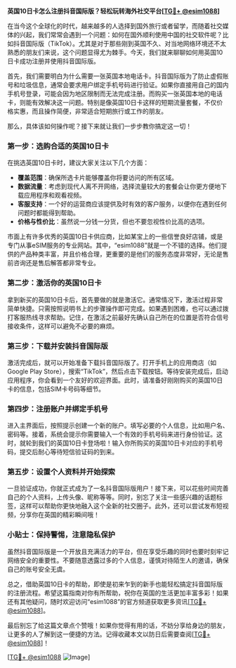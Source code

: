 **英国10日卡怎么注册抖音国际版？轻松玩转海外社交平台[[TG💪+ @esim1088](https://t.me/s/esim1088)]**

在当今这个全球化的时代，越来越多的人选择到国外旅行或者留学，而随着社交媒体的兴起，我们常常会遇到一个问题：如何在国外顺利使用中国的社交软件呢？比如抖音国际版（TikTok）。尤其是对于那些刚到英国不久、对当地网络环境还不太熟悉的朋友们来说，这个问题显得尤为棘手。今天，我们就来聊聊如何用英国10日卡成功注册并使用抖音国际版。

首先，我们需要明白为什么需要一张英国本地电话卡。抖音国际版为了防止虚假账号和垃圾信息，通常会要求用户绑定手机号码进行验证。如果你直接用自己的国内手机号登录，可能会因为地区限制而无法完成注册。而购买一张英国本地的电话卡，则能有效解决这一问题。特别是像英国10日卡这样的短期流量套餐，不仅价格实惠，而且操作简便，非常适合短期旅行或工作的朋友。

那么，具体该如何操作呢？接下来就让我们一步步教你搞定这一切！

### 第一步：选购合适的英国10日卡

在挑选英国10日卡时，建议大家关注以下几个方面：
- **覆盖范围**：确保所选卡片能够覆盖你将要访问的所有区域。
- **数据流量**：考虑到现代人离不开网络，选择流量较大的套餐会让你更方便地下载应用程序和观看视频。
- **客服支持**：一个好的运营商应该提供及时有效的客户服务，以便你在遇到任何问题时都能得到帮助。
- **价格与性价比**：虽然说一分钱一分货，但也不要忽视性价比高的选项。

市面上有许多优秀的英国10日卡供应商，比如某宝上的一些信誉良好店铺，或是专门从事eSIM服务的专业网站。其中，“esim1088”就是一个不错的选择。他们提供的产品种类丰富，并且价格合理，更重要的是他们的服务态度非常好，无论是售前咨询还是售后解答都非常专业。

### 第二步：激活你的英国10日卡

拿到新买的英国10日卡后，首先要做的就是激活它。通常情况下，激活过程非常简单快捷。只需按照说明书上的步骤操作即可完成。如果遇到困难，也可以通过拨打客服热线寻求帮助。记住，在激活之前最好先确认自己所在的位置是否符合信号接收条件，这样可以避免不必要的麻烦。

### 第三步：下载并安装抖音国际版

激活完成后，就可以开始准备下载抖音国际版了。打开手机上的应用商店（如Google Play Store），搜索“TikTok”，然后点击下载按钮。等待安装完成后，启动应用程序，你会看到一个友好的欢迎界面。此时，请准备好刚刚购买的英国10日卡的信息，包括SIM卡号码等细节。

### 第四步：注册账户并绑定手机号

进入主界面后，按照提示创建一个新的账户。填写必要的个人信息，比如用户名、密码等。接着，系统会提示你需要输入一个有效的手机号码来进行身份验证。这时，就轮到我们的英国10日卡登场啦！输入你所购买的英国10日卡对应的手机号码，提交后耐心等待短信验证码的到来。

### 第五步：设置个人资料并开始探索

一旦验证成功，你就正式成为了一名抖音国际版用户！接下来，可以花些时间完善自己的个人资料，上传头像、昵称等等。同时，别忘了关注一些感兴趣的话题标签，这样可以帮助你更快地融入这个全新的社交圈子。此外，还可以尝试发布短视频，分享你在英国的精彩瞬间哦！

### 小贴士：保持警惕，注意隐私保护

虽然抖音国际版是一个开放且充满活力的平台，但在享受乐趣的同时也要时刻牢记网络安全的重要性。不要随意透露过多的个人信息，谨慎对待陌生人的邀请，确保自己的账号安全无虞。

总之，借助英国10日卡的帮助，即使是初来乍到的新手也能轻松搞定抖音国际版的注册流程。希望这篇指南对你有所帮助，祝你在英国的生活更加丰富多彩！如果还有其他疑问，随时欢迎访问“esim1088”的官方频道获取更多资讯[[TG💪+ @esim1088](https://t.me/s/esim1088)]。

最后别忘了给这篇文章点个赞哦！如果你觉得有用的话，不妨分享给身边的朋友，让更多的人了解到这一便捷的方法。记得收藏本文以防日后需要查阅[[TG💪+ @esim1088](https://t.me/s/esim1088)]！

[[TG💪+ @esim1088](https://t.me/s/esim1088) ![Image](https://i.postimg.cc/4NQfJmqS/Snipaste-2025-05-13-00-14-12.png)]